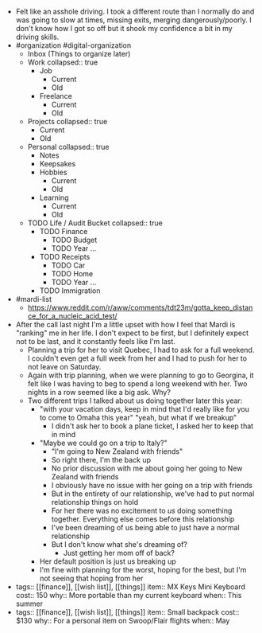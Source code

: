 - Felt like an asshole driving. I took a different route than I normally do and was going to slow at times, missing exits, merging dangerously/poorly. I don't know how I got so off but it shook my confidence a bit in my driving skills.
- #organization #digital-organization
	- Inbox (Things to organize later)
	- Work
	  collapsed:: true
		- Job
			- Current
			- Old
		- Freelance
			- Current
			- Old
	- Projects
	  collapsed:: true
		- Current
		- Old
	- Personal
	  collapsed:: true
		- Notes
		- Keepsakes
		- Hobbies
			- Current
			- Old
		- Learning
			- Current
			- Old
	- TODO Life / Audit Bucket
	  collapsed:: true
		- TODO Finance
			- TODO Budget
			- TODO Year ...
		- TODO Receipts
			- TODO Car
			- TODO Home
			- TODO Year ...
		- TODO Immigration
- #mardi-list
	- https://www.reddit.com/r/aww/comments/tdt23m/gotta_keep_distance_for_a_nucleic_acid_test/
- After the call last night I'm a little upset with how I feel that Mardi is "ranking" me in her life. I don't expect to be first, but I definitely expect not to be last, and it constantly feels like I'm last.
	- Planning a trip for her to visit Quebec, I had to ask for a full weekend. I couldn't even get a full week from her and I had to push for her to not leave on Saturday.
	- Again with trip planning, when we were planning to go to Georgina, it felt like I was having to beg to spend a long weekend with her. Two nights in a row seemed like a big ask. Why?
	- Two different trips I talked about us doing together later this year:
		- "with your vacation days, keep in mind that I'd really like for you to come to Omaha this year" "yeah, but what if we breakup"
			- I didn't ask her to book a plane ticket, I asked her to keep that in mind
		- "Maybe we could go on a trip to Italy?"
			- "I'm going to New Zealand with friends"
			- So right there, I'm the back up
			- No prior discussion with me about going her going to New Zealand with friends
			- I obviously have no issue with her going on a trip with friends
			- But in the entirety of our relationship, we've had to put normal relationship things on hold
			- For her there was no excitement to _us_ doing something together. Everything else comes before this relationship
			- I've been dreaming of us being able to just have a normal relationship
			- But I don't know what she's dreaming of?
				- Just getting her mom off of back?
		- Her default position is just us breaking up
		- I'm fine with planning for the worst, hoping for the best, but I'm not seeing that hoping from her
- tags:: [[finance]], [[wish list]], [[things]] 
  item:: MX Keys Mini Keyboard
  cost:: 150
  why:: More portable than my current keyboard
  when:: This summer
- tags:: [[finance]], [[wish list]], [[things]] 
  item:: Small backpack
  cost:: $130
  why:: For a personal item on Swoop/Flair flights
  when:: May